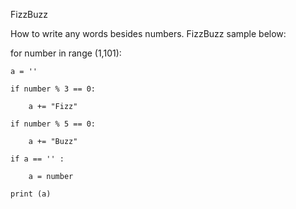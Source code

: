 FizzBuzz

How to write any words besides numbers. FizzBuzz sample below:

for number in range (1,101):

    a = ''
    
    if number % 3 == 0:
    
        a += "Fizz"
        
    if number % 5 == 0:
    
        a += "Buzz"
        
    if a == '' :
    
        a = number
        
    print (a)
